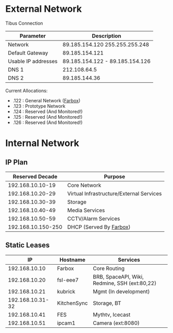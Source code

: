 External Network
================

Tibus Connection  

|Parameter|Description|
|---------|-----------|
|Network|89.185.154.120 255.255.255.248|
|Default Gateway|89.185.154.121|
|Usable IP addresses|89.185.154.122 - 89.185.154.126|
|DNS 1|212.108.64.5|
|DNS 2|89.185.144.36|

Current Allocations:

-   .122 : General Network ([Farbox](Farbox.md))
-   .123 : Prototype Network
-   .124 : Reserved (And Monitored!)
-   .125 : Reserved (And Monitored!)
-   .126 : Reserved (And Monitored!)

Internal Network
================

IP Plan
-------

|Reserved Decade|Purpose|
|---------------|-------|
|192.168.10.10-19|Core Network|
|192.168.10.20-29|Virtual Infrastructure/External Services|
|192.168.10.30-39|Storage|
|192.168.10.40-49|Media Services|
|192.168.10.50-59|CCTV/Alarm Services|
|192.168.10.150-250|DHCP (Served By [Farbox](Farbox.md))|

Static Leases
-------------

|IP|Hostname|Services|
|---|--------|--------|
|192.168.10.10|Farbox|Core Routing|
|192.168.10.20|fsl-eee7|BRB, SpaceAPI, Wiki, Redmine, SSH (ext:80,22)|
|192.168.10.21|kubrick|Mgmt (In development)|
|192.168.10.31-32|KitchenSync|Storage, BT|
|192.168.10.41|FES|Mythtv, Icecast|
|192.168.10.51|ipcam1|Camera (ext:8080)|
